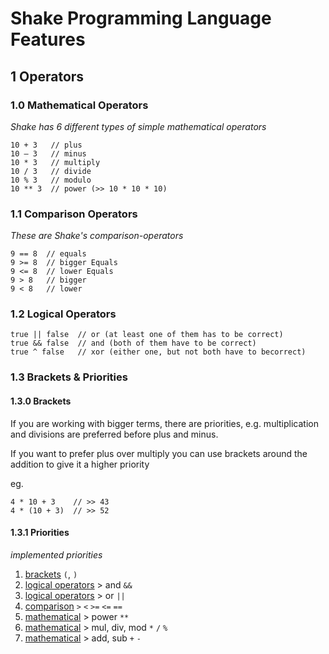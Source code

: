 # Shake Programming Language Features

## 1 Operators

### 1.0 Mathematical Operators

_Shake has 6 different types of simple mathematical operators_

```shake
10 + 3   // plus
10 – 3   // minus
10 * 3   // multiply
10 / 3   // divide
10 % 3   // modulo
10 ** 3  // power (>> 10 * 10 * 10)
```

### 1.1 Comparison Operators

_These are Shake's comparison-operators_

```shake
9 == 8  // equals
9 >= 8  // bigger Equals
9 <= 8  // lower Equals
9 > 8   // bigger
9 < 8   // lower
```

### 1.2 Logical Operators

```shake
true || false  // or (at least one of them has to be correct) 
true && false  // and (both of them have to be correct)
true ^ false   // xor (either one, but not both have to becorrect)
```

### 1.3 Brackets & Priorities

#### 1.3.0 Brackets
If you are working with bigger terms, there are priorities, e.g.
multiplication and divisions are preferred before plus and minus.

If you want to prefer plus over multiply you can use brackets around
the addition to give it a higher priority

eg.
```shake
4 * 10 + 3    // >> 43
4 * (10 + 3)  // >> 52
```

#### 1.3.1 Priorities

_implemented priorities_

1. [brackets](#1.3.0-Brackets) `(`, `)`
2. [logical operators](#1.2-Logical-Operators) \> and `&&`
3. [logical operators](#1.2-Logical-Operators) \> or `||`
4. [comparison](#1.1-Comparison-Operators) `>` `<` `>=` `<=` `==`
5. [mathematical](#1.0-Mathematical-operators) \> power `**`
6. [mathematical](#1.0-Mathematical-operators) \> mul, div, mod `*` `/` `%`
7. [mathematical](#1.0-Mathematical-operators) \> add, sub `+` `-`
